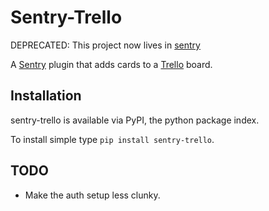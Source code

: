 Sentry-Trello
=============
DEPRECATED: This project now lives in [sentry](https://github.com/getsentry/sentry/tree/master/src/sentry_plugins/trello)

A [Sentry](https://www.getsentry.com/) plugin that adds cards to a [Trello](https://trello.com) board.

Installation
------------
sentry-trello is available via PyPI, the python package index.

To install simple type `pip install sentry-trello`.

TODO
----
* Make the auth setup less clunky.
